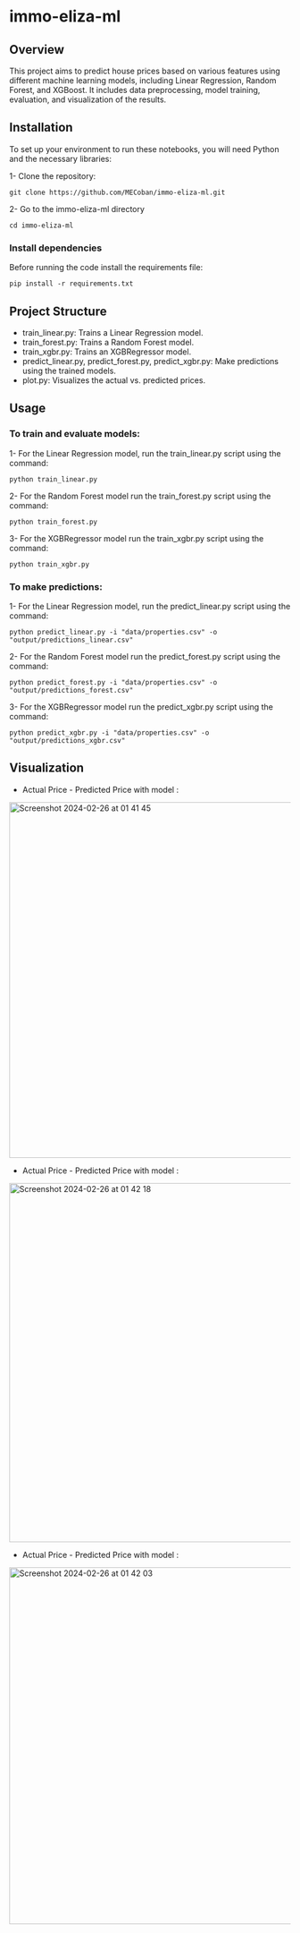 # immo-eliza-ml

## Overview

This project aims to predict house prices based on various features using different machine learning models, including Linear Regression, Random Forest, and XGBoost. It includes data preprocessing, model training, evaluation, and visualization of the results.

## Installation

To set up your environment to run these notebooks, you will need Python and the necessary libraries:

1- Clone the repository:
```
git clone https://github.com/MECoban/immo-eliza-ml.git
```

2- Go to the immo-eliza-ml directory
```
cd immo-eliza-ml
```
### Install dependencies
 Before running the code install the requirements file:

```
pip install -r requirements.txt
```

## Project Structure

* train_linear.py: Trains a Linear Regression model.
* train_forest.py: Trains a Random Forest model.
* train_xgbr.py: Trains an XGBRegressor model.
* predict_linear.py, predict_forest.py, predict_xgbr.py: Make predictions using the trained models.
* plot.py: Visualizes the actual vs. predicted prices.

## Usage

### To train and evaluate models:

1- For the Linear Regression model, run the train_linear.py script using the command:

```
python train_linear.py
```
2- For the Random Forest model run the train_forest.py script using the command:

```
python train_forest.py
```

3- For the XGBRegressor model run the train_xgbr.py script using the command:

```
python train_xgbr.py
```

### To make predictions:

1- For the Linear Regression model, run the predict_linear.py script using the command:
```
python predict_linear.py -i "data/properties.csv" -o "output/predictions_linear.csv"
```

2- For the Random Forest model run the predict_forest.py script using the command:
```
python predict_forest.py -i "data/properties.csv" -o "output/predictions_forest.csv"
```

3- For the XGBRegressor model run the predict_xgbr.py script using the command:
```
python predict_xgbr.py -i "data/properties.csv" -o "output/predictions_xgbr.csv"
```

## Visualization

* Actual Price - Predicted Price with model :

<img width="636" alt="Screenshot 2024-02-26 at 01 41 45" src="https://github.com/theomarcode/immo-eliza-ml/assets/156511598/6d611a95-a6ca-4b07-b142-db083da67652">

* Actual Price - Predicted Price with model :
  
<img width="642" alt="Screenshot 2024-02-26 at 01 42 18" src="https://github.com/theomarcode/immo-eliza-ml/assets/156511598/cd381f4a-817b-47ba-ac69-80e6aaf17e45">

* Actual Price - Predicted Price with model :

<img width="638" alt="Screenshot 2024-02-26 at 01 42 03" src="https://github.com/theomarcode/immo-eliza-ml/assets/156511598/c0807e17-8f89-4ccb-bf66-a1e0d3d25bf6">





